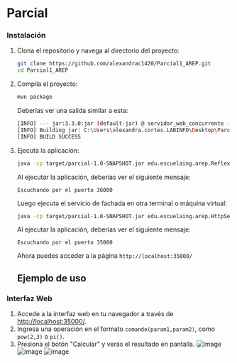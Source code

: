 # Parcial

### Instalación

1. Clona el repositorio y navega al directorio del proyecto:
    ```sh
    git clone https://github.com/alexandrac1420/Parcial1_AREP.git
    cd Parcial1_AREP
    ```

2. Compila el proyecto:
    ```sh
    mvn package
    ```

    Deberías ver una salida similar a esta:
    ```sh
    [INFO] --- jar:3.3.0:jar (default-jar) @ servidor_web_concurrente ---
    [INFO] Building jar: C:\Users\alexandra.cortes.LABINFO\Desktop\Parcial1_AREP\target\parcial-1.0-SNAPSHOT.jar
    [INFO] BUILD SUCCESS
    ```

3. Ejecuta la aplicación:
    ```sh
    java -cp target/parcial-1.0-SNAPSHOT.jar edu.escuelaing.arep.ReflexCalculator 
    ```

    Al ejecutar la aplicación, deberías ver el siguiente mensaje:

    ```
    Escuchando por el puerto 36000
    ```

    Luego ejecuta el servicio de fachada en otra terminal o máquina virtual:

     ```sh
    java -cp target/parcial-1.0-SNAPSHOT.jar edu.escuelaing.arep.HttpServerFachada 
    ```

    Al ejecutar la aplicación, deberías ver el siguiente mensaje:

    ```
    Escuchando por el puerto 35000
    ```

    Ahora puedes acceder a la página `http://localhost:35000/`

    ## Ejemplo de uso

### Interfaz Web

1. Accede a la interfaz web en tu navegador a través de [http://localhost:35000/](http://localhost:35000/).
2. Ingresa una operación en el formato `comando(param1,param2)`, como `pow(2,3)` o `pi()`.
3. Presiona el botón "Calcular" y verás el resultado en pantalla.
![image](https://github.com/user-attachments/assets/d6e35e2b-c31d-4255-814e-8679741e6ce2)
![image](https://github.com/user-attachments/assets/10118a98-0f55-40fd-ae6e-11282ff6f9d1)
![image](https://github.com/user-attachments/assets/b5721e1b-79dd-44b9-bf02-d55463114354)


